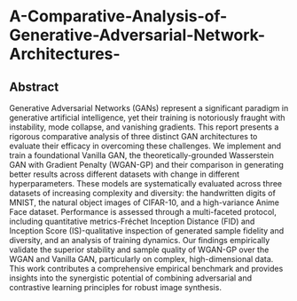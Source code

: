 # A-Comparative-Analysis-of-Generative-Adversarial-Network-Architectures-


## Abstract
Generative Adversarial Networks (GANs) represent a significant paradigm in generative artificial intelligence, yet their training is notoriously fraught with instability, mode collapse, and vanishing gradients. This report presents a rigorous comparative analysis of three distinct GAN architectures to evaluate their efficacy in overcoming these challenges. We implement and train a foundational Vanilla GAN, the theoretically-grounded Wasserstein GAN with Gradient Penalty (WGAN-GP) and their comparison in generating better results across different datasets with change in different hyperparameters. These models are systematically evaluated across three datasets of increasing complexity and diversity: the handwritten digits of MNIST, the natural object images of CIFAR-10, and a high-variance Anime Face dataset. Performance is assessed through a multi-faceted protocol, including quantitative metrics-Fréchet Inception Distance (FID) and Inception Score (IS)-qualitative inspection of generated sample fidelity and diversity, and an analysis of training dynamics. Our findings empirically validate the superior stability and sample quality of WGAN-GP over the WGAN and Vanilla GAN, particularly on complex, high-dimensional data. This work contributes a comprehensive empirical benchmark and provides insights into the synergistic potential of combining adversarial and contrastive learning principles for robust image synthesis.

